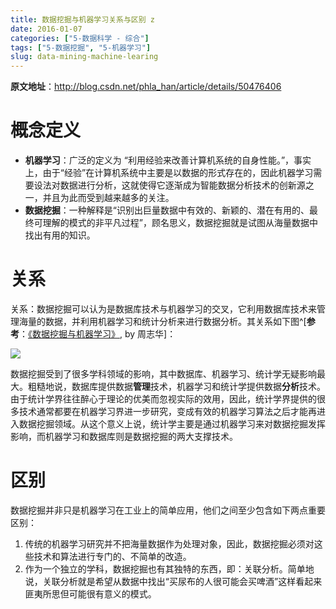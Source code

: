 ```yaml
---
title: 数据挖掘与机器学习关系与区别 z
date: 2016-01-07
categories: ["5-数据科学 - 综合"]
tags: ["5-数据挖掘", "5-机器学习"]
slug: data-mining-machine-learing
---
```


**原文地址**：<http://blog.csdn.net/phla_han/article/details/50476406>

# 概念定义

- **机器学习**：广泛的定义为 “利用经验来改善计算机系统的自身性能。”，事实上，由于“经验”在计算机系统中主要是以数据的形式存在的，因此机器学习需要设法对数据进行分析，这就使得它逐渐成为智能数据分析技术的创新源之一，并且为此而受到越来越多的关注。 
- **数据挖掘**：一种解释是“识别出巨量数据中有效的、新颖的、潜在有用的、最终可理解的模式的非平凡过程”，顾名思义，数据挖掘就是试图从海量数据中找出有用的知识。

<!-- more -->

# 关系

关系：数据挖掘可以认为是数据库技术与机器学习的交叉，它利用数据库技术来管理海量的数据，并利用机器学习和统计分析来进行数据分析。其关系如下图^[**参考**：[《数据挖掘与机器学习》](http://cs.nju.edu.cn/zhouzh/zhouzh.files/publication/cccf07.pdf), by 周志华]：

![](/images/Data/dataMiningMachineLearing.png)

数据挖掘受到了很多学科领域的影响，其中数据库、机器学习、统计学无疑影响最大。粗糙地说，数据库提供数据**管理**技术，机器学习和统计学提供数据**分析**技术。由于统计学界往往醉心于理论的优美而忽视实际的效用，因此，统计学界提供的很多技术通常都要在机器学习界进一步研究，变成有效的机器学习算法之后才能再进入数据挖掘领域。从这个意义上说，统计学主要是通过机器学习来对数据挖掘发挥影响，而机器学习和数据库则是数据挖掘的两大支撑技术。 

# 区别

数据挖掘并非只是机器学习在工业上的简单应用，他们之间至少包含如下两点重要区别：

1. 传统的机器学习研究并不把海量数据作为处理对象，因此，数据挖掘必须对这些技术和算法进行专门的、不简单的改造。
2. 作为一个独立的学科，数据挖掘也有其独特的东西，即：关联分析。简单地说，关联分析就是希望从数据中找出“买尿布的人很可能会买啤酒”这样看起来匪夷所思但可能很有意义的模式。